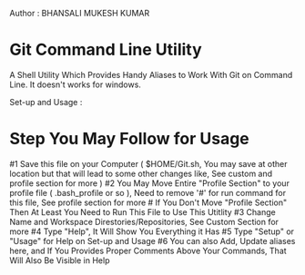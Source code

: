 Author : BHANSALI MUKESH KUMAR

# Git Command Line Utility
A Shell Utility Which Provides Handy Aliases to Work With Git on Command Line. It doesn't works for windows.

Set-up and Usage : 
# Step You May Follow for Usage
  #1 Save this file on your Computer ( $HOME/Git.sh, You may save at other location but that will lead to some other changes like, See    custom and profile section for more )
  #2 You May Move Entire "Profile Section" to your profile file ( .bash_profile or so ), Need to remove '#' for run command for this file,  See profile section for more
      # If You Don't Move "Profile Section" Then At Least You Need to Run This File to Use This Utitlity
  #3 Change Name and Workspace Direstories/Repositories, See Custom Section for more
  #4 Type "Help", It Will Show You Everything it Has
  #5 Type "Setup" or "Usage" for Help on Set-up and Usage
  #6 You can also Add, Update aliases here, and If You Provides Proper Comments Above Your Commands, That Will Also Be Visible in Help
